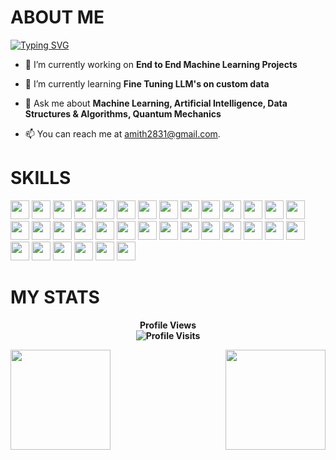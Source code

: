 # ABOUT ME

[![Typing SVG](https://readme-typing-svg.demolab.com?font=Fira+Code&weight=500&size=23&pause=1000&color=4FF721&background=FFFFFFEE&multiline=true&width=800&height=110&lines=Hello+stranger!+;My+name+is+AMITH+KUMAR+S;Welcome+to+my+World)](https://git.io/typing-svg)

- 🔭 I’m currently working on **End to End Machine Learning Projects**

- 🌱 I’m currently learning **Fine Tuning LLM's on custom data**

- 💬 Ask me about **Machine Learning, Artificial Intelligence, Data Structures & Algorithms, Quantum Mechanics**

- 📫 You can reach me at [amith2831@gmail.com](mailto:amith2831@gmail.com).
  

# SKILLS


<img height=30 src="https://img.shields.io/badge/python-3670A0?style=for-the-badge&logo=python&logoColor=ffdd54"> <img height=30 src="https://img.shields.io/badge/mysql-4479A1.svg?style=for-the-badge&logo=mysql&logoColor=white">  <img height=30 src="https://img.shields.io/badge/R-276DC3?style=for-the-badge&logo=r&logoColor=white"> <img height=30 src="https://img.shields.io/badge/Visual%20Studio%20Code-0078d7.svg?style=for-the-badge&logo=visual-studio-code&logoColor=white"> <img height=30 src="https://img.shields.io/badge/jupyter-%23FA0F00.svg?style=for-the-badge&logo=jupyter&logoColor=white"> <img height=30 src="https://img.shields.io/badge/docker-%230db7ed.svg?style=for-the-badge&logo=docker&logoColor=white"> <img height=30 src="https://img.shields.io/badge/kubernetes-%23326ce5.svg?style=for-the-badge&logo=kubernetes&logoColor=white"> <img height=30 src="https://img.shields.io/badge/flask-%23000.svg?style=for-the-badge&logo=flask&logoColor=white"> <img height=30 src="https://img.shields.io/badge/FastAPI-005571?style=for-the-badge&logo=fastapi"> <img height=30 src="https://img.shields.io/badge/AWS-%23FF9900.svg?style=for-the-badge&logo=amazon-aws&logoColor=white"> <img height=30 src="https://img.shields.io/badge/azure-%230072C6.svg?style=for-the-badge&logo=microsoftazure&logoColor=white"> <img height=30 src="https://img.shields.io/badge/mlflow-%23d9ead3.svg?style=for-the-badge&logo=numpy&logoColor=blue"> <img height=30 src="https://img.shields.io/badge/Keras-%23D00000.svg?style=for-the-badge&logo=Keras&logoColor=white"> <img height=30 src="https://img.shields.io/badge/Matplotlib-%23ffffff.svg?style=for-the-badge&logo=Matplotlib&logoColor=black"> <img height=30 src="https://img.shields.io/badge/numpy-%23013243.svg?style=for-the-badge&logo=numpy&logoColor=white"> <img height=30 src="https://img.shields.io/badge/pandas-%23150458.svg?style=for-the-badge&logo=pandas&logoColor=white"> <img height=30 src="https://img.shields.io/badge/Plotly-%233F4F75.svg?style=for-the-badge&logo=plotly&logoColor=white"> <img height=30 src="https://img.shields.io/badge/PyTorch-%23EE4C2C.svg?style=for-the-badge&logo=PyTorch&logoColor=white"> <img height=30 src="https://img.shields.io/badge/scikit--learn-%23F7931E.svg?style=for-the-badge&logo=scikit-learn&logoColor=white"> <img height=30 src="https://img.shields.io/badge/SciPy-%230C55A5.svg?style=for-the-badge&logo=scipy&logoColor=%white"> <img height=30 src="https://img.shields.io/badge/TensorFlow-%23FF6F00.svg?style=for-the-badge&logo=TensorFlow&logoColor=white"> <img height=30 src="https://img.shields.io/badge/MongoDB-%234ea94b.svg?style=for-the-badge&logo=mongodb&logoColor=white"> <img height=30 src="https://img.shields.io/badge/Microsoft_Excel-217346?style=for-the-badge&logo=microsoft-excel&logoColor=white"> <img height=30 src="https://img.shields.io/badge/Postman-FF6C37?style=for-the-badge&logo=postman&logoColor=white"> <img height=30 src="https://img.shields.io/badge/git-%23F05033.svg?style=for-the-badge&logo=git&logoColor=white"> <img height=30 src="https://img.shields.io/badge/github-%23121011.svg?style=for-the-badge&logo=github&logoColor=white"> <img height=30 src="https://img.shields.io/badge/github%20pages-121013?style=for-the-badge&logo=github&logoColor=white"> <img height=30 src="https://img.shields.io/badge/Anaconda-%2344A833.svg?style=for-the-badge&logo=anaconda&logoColor=white"> <img height=30 src="https://img.shields.io/badge/github%20actions-%232671E5.svg?style=for-the-badge&logo=githubactions&logoColor=white"> <img height=30 src="https://img.shields.io/badge/Data%20Structures%20&%20Algorithms-00599C?style=for-the-badge&logo=c&logoColor=white"> <img height=30 src="https://img.shields.io/badge/SymPy-3b8a40?style=for-the-badge&logo=sympy&logoColor=white"> <img height=30 src="https://img.shields.io/badge/Quantum%20Computing-000000?style=for-the-badge&logo=IBM&logoColor=white"> <img height=30 src="https://img.shields.io/badge/Quantum%20Mechanics-000000?style=for-the-badge&logo=Physics&logoColor=white"> <img height=30 src="https://img.shields.io/badge/Electrodynamics-FFDD44?style=for-the-badge&logo=Electrical&logoColor=black"> 

# MY STATS

<p align="center"> <b>Profile Views<b> 
  <br>
  <img src="https://profile-counter.glitch.me/{titan-exasaur}/count.svg" alt="Profile Visits" />
</p>


<img src="https://github-readme-stats.vercel.app/api?username=titan-exasaur&show_icons=true&theme=merko" align="left" height=160em>
<img src="https://github-readme-stats.vercel.app/api/top-langs/?username=titan-exasaur&layout=compact&theme=vision-friendly-dark" align="right" height=160em>
